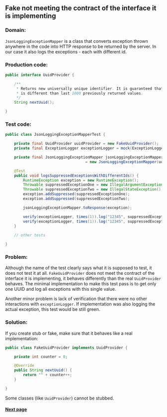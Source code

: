 ## Fake not meeting the contract of the interface it is implementing


### Domain:

`JsonLoggingExceptionMapper` is a class that converts exception thrown anywhere in the code into HTTP response to be returned by the server. In our case it also logs the exceptions - each with different id.


### Production code:

```java
public interface UuidProvider {

    /**
     * Returns new universally unique identifier. It is guaranteed that returned value
     * is different than last 1000 previously returned values.
     */
    String nextUuid();

}
```


### Test code:

```java
public class JsonLoggingExceptionMapperTest {

    private final UuidProvider uuidProvider = new FakeUuidProvider();
    private final ExceptionLogger exceptionLogger = mock(ExceptionLogger.class);

    private final JsonLoggingExceptionMapper jsonLoggingExceptionMapper
                                    = new JsonLoggingExceptionMapper(uuidProvider, exceptionLogger);

    @Test
    public void logsSuppressedExceptionsWithDifferentIds() {
        RuntimeException exception = new RuntimeException();
        Throwable suppressedExceptionOne = new IllegalArgumentException();
        Throwable suppressedExceptionTwo = new IllegalStateException();
        exception.addSuppressed(suppressedExceptionOne);
        exception.addSuppressed(suppressedExceptionTwo);

        jsonLoggingExceptionMapper.toResponse(exception);

        verify(exceptionLogger, times(1)).log("12345", suppressedExceptionOne);
        verify(exceptionLogger, times(1)).log("12345", suppressedExceptionTwo);
    }
    
    // other tests

}
```


### Problem:

Although the name of the test clearly says what it is supposed to test, it does not test it at all. `FakeUuidProvider` does not meet the contract of the interface it is implementing, it behaves differently than the real `UuidProvider` behaves. The minimal implementation to make this test pass is to get only one UUID and log all exceptions with this single value.

Another minor problem is lack of verification that there were no other interactions with `exceptionLogger`. If implementation was also logging the actual exception, this test would be still green.


### Solution:

If you create stub or fake, make sure that it behaves like a real implementation:

```java
public class FakeUuidProvider implements UuidProvider {

    private int counter = 0;

    @Override
    public String nextUuid() {
        return "" + counter++;
    }

}
```

Some classes (like `UuidProvider`) cannot be stubbed.


#### [Next page](https://github.com/Jarcionek/Bad-Practices-of-Testing/blob/master/src/java/presentation/_10_test_verifying_implementation_rather_than_behaviour/description.md)
